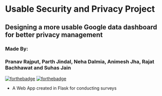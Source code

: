 # Usable Security and Privacy Project
## Designing a more usable Google data dashboard for better privacy management
### Made By:
### Pranav Rajput, Parth Jindal, Neha Dalmia, Animesh Jha, Rajat Bachhawat and Suhas Jain
[![forthebadge](https://forthebadge.com/images/badges/made-with-python.svg)](https://forthebadge.com)
[![forthebadge](https://forthebadge.com/images/badges/uses-css.svg)](https://forthebadge.com)

- A Web App created in Flask for conducting surveys 



